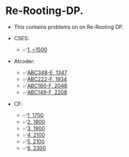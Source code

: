 # Re-Rooting-DP.

* This contains problems on on Re-Rooting DP.
* CSES:
	- ✅[1, ~1500](https://cses.fi/problemset/task/1133/)

* Atcoder:
	- ✅[ABC348-E, 1347](https://atcoder.jp/contests/abc348/tasks/abc348_e)
	- ✅[ABC222-F, 1934](https://atcoder.jp/contests/abc222/tasks/abc222_f)
	- ✅[ABC160-F, 2048](https://atcoder.jp/contests/abc160/tasks/abc160_f)
	- ✅[ABC149-F, 2208](https://atcoder.jp/contests/abc149/tasks/abc149_f)

* CF:
	- ✅[1, 1700](https://codeforces.com/contest/219/problem/D)
	- ✅[2, 1800](https://codeforces.com/contest/1324/problem/F)
	- ✅[3, 1900](https://codeforces.com/contest/1092/problem/F)
	- ✅[4, 2100](https://codeforces.com/contest/766/problem/E)
	- ✅[5, 2100](https://codeforces.com/contest/1187/problem/E)
	- ✅[6, 2300](https://codeforces.com/contest/960/problem/E)